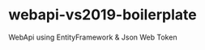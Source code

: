 # webapi-vs2019-boilerplate
WebApi using EntityFramework &amp; Json Web Token

<code>
<packages>
  <package id="AutoMapper" version="7.0.1" targetFramework="net452" />
  <package id="EntityFramework" version="6.4.4" targetFramework="net452" />
  <package id="Hangfire.Core" version="1.7.22" targetFramework="net452" />
  <package id="Hangfire.MemoryStorage" version="1.7.0" targetFramework="net452" />
  <package id="jQuery" version="1.6.4" targetFramework="net452" />
  <package id="Microsoft.AspNet.Cors" version="5.2.7" targetFramework="net452" />
  <package id="Microsoft.AspNet.Razor" version="3.2.7" targetFramework="net452" />
  <package id="Microsoft.AspNet.SignalR" version="2.4.2" targetFramework="net452" />
  <package id="Microsoft.AspNet.SignalR.Core" version="2.4.2" targetFramework="net452" />
  <package id="Microsoft.AspNet.SignalR.JS" version="2.4.2" targetFramework="net452" />
  <package id="Microsoft.AspNet.SignalR.Owin" version="1.2.2" targetFramework="net452" />
  <package id="Microsoft.AspNet.SignalR.SystemWeb" version="2.4.2" targetFramework="net452" />
  <package id="Microsoft.AspNet.WebApi" version="5.2.7" targetFramework="net452" />
  <package id="Microsoft.AspNet.WebApi.Client" version="5.2.7" targetFramework="net452" />
  <package id="Microsoft.AspNet.WebApi.Core" version="5.2.7" targetFramework="net452" />
  <package id="Microsoft.AspNet.WebApi.Cors" version="5.2.7" targetFramework="net452" />
  <package id="Microsoft.AspNet.WebApi.WebHost" version="5.2.7" targetFramework="net452" />
  <package id="Microsoft.CodeDom.Providers.DotNetCompilerPlatform" version="2.0.1" targetFramework="net452" />
  <package id="Microsoft.IdentityModel.JsonWebTokens" version="6.11.0" targetFramework="net452" />
  <package id="Microsoft.IdentityModel.Logging" version="6.11.0" targetFramework="net452" />
  <package id="Microsoft.IdentityModel.Tokens" version="6.11.0" targetFramework="net452" />
  <package id="Microsoft.Owin" version="2.1.0" targetFramework="net452" />
  <package id="Microsoft.Owin.Host.SystemWeb" version="2.1.0" targetFramework="net452" />
  <package id="Microsoft.Owin.Security" version="2.1.0" targetFramework="net452" />
  <package id="Microsoft.Web.Infrastructure" version="1.0.0.0" targetFramework="net452" />
  <package id="Newtonsoft.Json" version="12.0.2" targetFramework="net452" />
  <package id="Owin" version="1.0" targetFramework="net452" />
  <package id="Swashbuckle" version="5.6.0" targetFramework="net452" />
  <package id="Swashbuckle.Core" version="5.6.0" targetFramework="net452" />
  <package id="System.IdentityModel.Tokens.Jwt" version="6.11.0" targetFramework="net452" />
  <package id="System.ValueTuple" version="4.5.0" targetFramework="net452" />
  <package id="TuesPechkin" version="2.1.1" targetFramework="net452" />
  <package id="TuesPechkin.Wkhtmltox.Win32" version="0.12.2.1" targetFramework="net452" />
  <package id="WebActivatorEx" version="2.2.0" targetFramework="net452" />
</packages>
</code>
